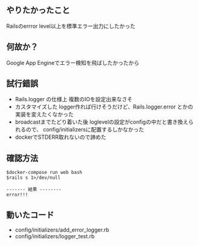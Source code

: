 ## やりたかったこと

Railsのerrror level以上を標準エラー出力にしたかった

## 何故か？

Google App Engineでエラー検知を飛ばしたかったから

## 試行錯誤

- Rails.logger の仕様上 複数のIOを設定出来なさそ
- カスタマイズした logger作れば行けそうだけど、Rails.logger.error とかの実装を変えたくなかった
- broadcastまでたどり着いた後 loglevelの設定がconfigの中だと書き換えられるので、 config/initializersに配置するしかなかった
- dockerでSTDERR取れないので諦めた

## 確認方法


```
$docker-compose run web bash
$rails s 1>/dev/null

------- 結果 --------
error!!!
```

## 動いたコード

- config/initializers/add_error_logger.rb
- config/initializers/logger_test.rb
